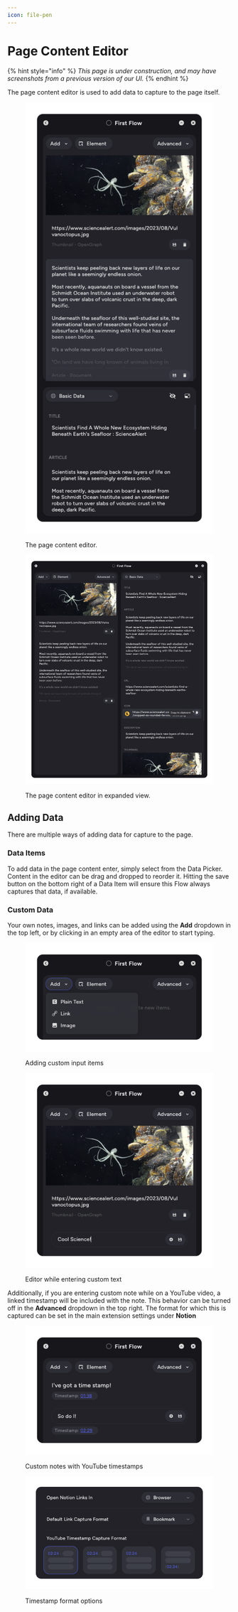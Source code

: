 ```yaml
---
icon: file-pen
---
```


# Page Content Editor

{% hint style="info" %}
_This page is under construction, and may have screenshots from a previous version of our UI._
{% endhint %}

The page content editor is used to add data to capture to the page itself.

<div data-full-width="true"><figure><img src="../.gitbook/assets/Frame 80.png" alt=""><figcaption><p>The page content editor.</p></figcaption></figure> <figure><img src="../.gitbook/assets/Frame 81.png" alt=""><figcaption><p>The page content editor in expanded view.</p></figcaption></figure></div>

## Adding Data

There are multiple ways of adding data for capture to the page.

### Data Items

To add data in the page content enter, simply select from the Data Picker. Content in the editor can be drag and dropped to reorder it. Hitting the save button on the bottom right of a Data Item will ensure this Flow always captures that data, if available.

### Custom Data

Your own notes, images, and links can be added using the **Add** dropdown in the top left, or by clicking in an empty area of the editor to start typing.

<div data-full-width="true"><figure><img src="../.gitbook/assets/Frame 82.png" alt=""><figcaption><p>Adding custom input items</p></figcaption></figure> <figure><img src="../.gitbook/assets/Frame 83.png" alt=""><figcaption><p>Editor while entering custom text</p></figcaption></figure></div>

Additionally, if you are entering custom note while on a YouTube video, a linked timestamp will be included with the note. This behavior can be turned off in the **Advanced** dropdown in the top right. The format for which this is captured can be set in the main extension settings under **Notion**

<div data-full-width="true"><figure><img src="../.gitbook/assets/Frame 84.png" alt=""><figcaption><p>Custom notes with YouTube timestamps</p></figcaption></figure> <figure><img src="../.gitbook/assets/Frame 85.png" alt=""><figcaption><p>Timestamp format options</p></figcaption></figure></div>
